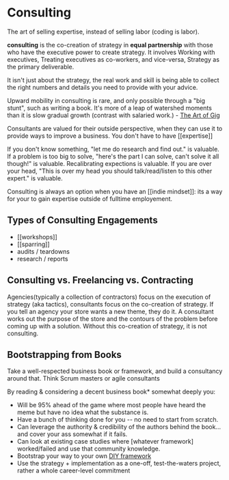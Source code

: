 # Consulting

The art of selling expertise, instead of selling labor (coding is labor).

**consulting** is the co-creation of strategy in **equal partnership** with those who have the executive power to create strategy. It involves Working with executives, Treating executives as co-workers, and vice-versa, Strategy as the primary deliverable.

It isn't just about the strategy, the real work and skill is being able to collect the right numbers and details you need to provide with your advice.

Upward mobility in consulting is rare, and only possible through a "big stunt", such as writing a book. It's more of a leap of watershed moments than it is slow gradual growth (contrast with salaried work.) - [The Art of Gig](https://studio.ribbonfarm.com/p/the-art-of-gig)

Consultants are valued for their outside perspective, when they can use it to provide ways to improve a business. You don't have to have [[expertise]]

If you don't know something, "let me do research and find out." is valuable. If a problem is too big to solve, "here's the part I can solve, can't solve it all though!" is valuable. Recalibrating expections is valuable. If you are over your head, "This is over my head you should talk/read/listen to this other expert." is valuable.

Consulting is always an option when you have an [[indie mindset]]: its a way for your to gain expertise outside of fulltime employement.

## Types of Consulting Engagements

- [[workshops]]
- [[sparring]]
- audits / teardowns
- research / reports

## Consulting vs. Freelancing vs. Contracting

Agencies(typically a collection of contractors) focus on the execution of strategy (aka tactics), consultants focus on the co-creation of strategy. If you tell an agency your store wants a new theme, they do it. A consultant works out the purpose of the store and the contours of the problem before coming up with a solution. Without this co-creation of strategy, it is not consulting.

## Bootstrapping from Books

Take a well-respected business book or framework, and build a consultancy around that. Think Scrum masters or agile consultants

By reading & considering a decent business book\* somewhat deeply you:

- Will be 95% ahead of the game where most people have heard the meme but have no idea what the substance is.
- Have a bunch of thinking done for you -- no need to start from scratch.
- Can leverage the authority & credibility of the authors behind the book... and cover your ass somewhat if it fails.
- Can look at existing case studies where [whatever framework] worked/failed and use that community knowledge.
- Bootstrap your way to your own [DIY framework](https://tomcritchlow.com/2019/06/27/frameworks/)
- Use the strategy + implementation as a one-off, test-the-waters project, rather a whole career-level commitment

